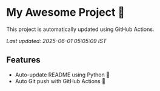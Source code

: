 # My Awesome Project 🚀

This project is automatically updated using GitHub Actions.

_Last updated: 2025-06-01 05:05:09 IST_

## Features
- Auto-update README using Python 🐍
- Auto Git push with GitHub Actions 🤖
